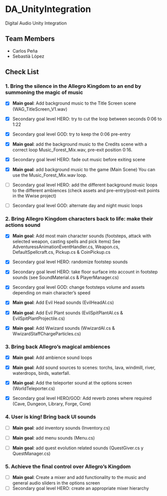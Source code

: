 # DA_UnityIntegration
Digital Audio Unity Integration 

## Team Members

* Carlos Peña
* Sebastià López

## Check List

### 1. Bring the silence in the Allegro Kingdom to an end by summoning the magic of music

- [x] **Main goal**: Add background music to the Title Screen scene (WAG_TitleScreen_V1.wav)
- [x] Secondary goal level HERO: try to cut the loop between seconds 0:06 to 1:22
- [x] Secondary goal level GOD: try to keep the 0:06 pre-entry
- [x] **Main goal**: add the background music to the Credits scene with a correct loop
Music_Forest_Mix.wav, pre-exit position 0:16.
- [x] Secondary goal level HERO: fade out music before exiting scene
- [x] **Main goal**: add background music to the game (Main Scene) You can use the
Music_Forest_Mix.wav loop.
- [ ] Secondary goal level HERO: add the different background music loops to the different ambiences
(check assets and pre-entry/post-exit points in the Wwise project)
- [ ] Secondary goal level GOD: alternate day and night music loops


### 2. Bring Allegro Kingdom characters back to life: make their actions sound

- [x] **Main goal**: Add most main character sounds (footsteps, attack with selected weapon, casting
spells and pick items) See AdventuressAnimationEventHandler.cs, Weapon.cs,
DefaultSpellcraft.cs, Pickup.cs & CoinPickup.cs
- [x] Secondary goal level HERO: randomize footstep sounds
- [x] Secondary goal level HERO: take floor surface into account in footstep sounds (see
SoundMaterial.cs & PlayerManager.cs)
- [x] Secondary goal level GOD: change footsteps volume and assets depending on main character’s
speed
- [x] **Main goal**: Add Evil Head sounds (EvilHeadAI.cs)
- [x] **Main goal**: Add Evil Plant sounds (EvilSpitPlantAI.cs & EvilSpitPlantProjectile.cs)
- [x] **Main goal**: Add Wwizard sounds (WwizardAI.cs & WwizardStaffChargeParticles.cs)


### 3. Bring back Allegro’s magical ambiences
- [x] **Main goal**: Add ambience sound loops
- [x] **Main goal**: Add sound sources to scenes: torchs, lava, windmill, river, waterdrops, birds,
waterfall.
- [x] **Main goal**: Add the teleporter sound at the options screen (WorldTeleporter.cs)
- [x] Secondary goal level HERO/GOD: Add reverb zones where required (Cave, Dungeon, Library, Forge,
Core)


### 4. User is king! Bring back UI sounds
- [ ] **Main goal**: add inventory sounds (Inventory.cs)
- [ ] **Main goal**: add menu sounds (Menu.cs)
- [ ] **Main goal**: add quest evolution related sounds (QuestGiver.cs y QuestManager.cs)


### 5. Achieve the final control over Allegro’s Kingdom

- [ ] **Main goal**: Create a mixer and add functionality to the music and general audio sliders in the
options screen
- [ ] Secondary goal level HERO: create an appropriate mixer hierarchy
